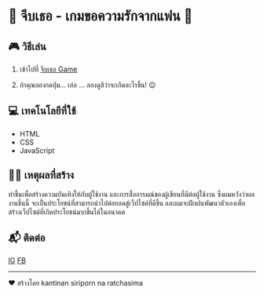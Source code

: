 # 💖 จีบเธอ - เกมขอความรักจากแฟน 💖
## 🎮 วิธีเล่น

1. เข้าไปที่ [จีบเธอ Game](https://github.com/ksiripor/Web-love.git)

2. ถ้าคุณลองกดปุ่ม... เอ่อ ... ลองดูสิว่าจะเกิดอะไรขึ้น! 😉

## 💻 เทคโนโลยีที่ใช้

- HTML
- CSS
- JavaScript
  
## 👨‍💻 เหตุผลที่สร้าง
ทำขึ้นเพื่อสร้างความบันเทิงให้กับผู้ใช้งาน และการสื่ออารมณ์ของผู้เขียนที่มีต่อผู้ใช้งาน ซึ่งผมหวังว่าผลงานชิ้นนี้ จะเป็นประโยชน์ที่สามารถนำไปต่อยอดสู่เว็ปไซต์ที่ดีขึ้น และผมจะฝึกฝนพัฒนาตัวเองเพื่อสร้างเว็ปไซต์ที่เกิดประโยชน์มากขึ้นได้ในอนาคต

## 📬 ติดต่อ
[IG](https://www.instagram.com/wh0atemylife)
[FB](https://www.facebook.com/GuttNGen/?locale=th_TH)


---

❤️ สร้างโดย kantinan siriporn na ratchasima
